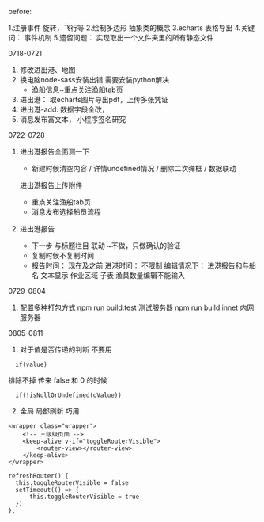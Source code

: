 before:

1.注册事件 旋转，飞行等
2.绘制多边形	抽象类的概念
3.echarts 表格导出
4.关键词： 事件机制
5.遗留问题： 实现取出一个文件夹里的所有静态文件


0718-0721
1. 修改进出港、地图
2. 换电脑node-sass安装出错  需要安装python解决
    - 渔船信息~重点关注渔船tab页
3. 进出港： 取echarts图片导出pdf，上传多张凭证
4. 进出港-add: 数据字段全改，
5. 消息发布富文本， 小程序签名研究

0722-0728
1.  进出港报告全面测一下
    -   新建时候清空内容 / 详情undefined情况 / 删除二次弹框 / 数据联动

    进出港报告上传附件
    - 重点关注渔船tab页
    - 消息发布选择船员流程
2.  进出港报告
    - 下一步 与标题栏目 联动 ~不做，只做确认的验证
	- 复制时候不复制时间
	- 报告时间： 现在及之前
		进港时间： 不限制
	编辑情况下： 进港报告和与船名  文本显示
	作业区域  子表
	渔具数量编辑不能输入


0729-0804
1.  配置多种打包方式
    npm run build:test  测试服务器
    npm run build:innet 内网服务器

0805-0811
1. 对于值是否传递的判断  不要用
```
  if(value)
```
排除不掉 传来 false 和 0 的时候
```
  if(!isNullOrUndefined(oValue))
```

2. 全局 局部刷新 巧用
```
<wrapper class="wrapper">
    <!-- 三级级页面 -->
    <keep-alive v-if="toggleRouterVisible">
        <router-view></router-view>
    </keep-alive>
</wrapper>

refreshRouter() {
  this.toggleRouterVisible = false
  setTimeout(() => {
      this.toggleRouterVisible = true
  })
},

```
